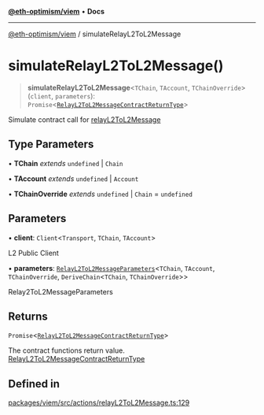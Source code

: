 [**@eth-optimism/viem**](../README.md) • **Docs**

***

[@eth-optimism/viem](../README.md) / simulateRelayL2ToL2Message

# simulateRelayL2ToL2Message()

> **simulateRelayL2ToL2Message**\<`TChain`, `TAccount`, `TChainOverride`\>(`client`, `parameters`): `Promise`\<[`RelayL2ToL2MessageContractReturnType`](../type-aliases/RelayL2ToL2MessageContractReturnType.md)\>

Simulate contract call for [relayL2ToL2Message](relayL2ToL2Message.md)

## Type Parameters

• **TChain** *extends* `undefined` \| `Chain`

• **TAccount** *extends* `undefined` \| `Account`

• **TChainOverride** *extends* `undefined` \| `Chain` = `undefined`

## Parameters

• **client**: `Client`\<`Transport`, `TChain`, `TAccount`\>

L2 Public Client

• **parameters**: [`RelayL2ToL2MessageParameters`](../type-aliases/RelayL2ToL2MessageParameters.md)\<`TChain`, `TAccount`, `TChainOverride`, `DeriveChain`\<`TChain`, `TChainOverride`\>\>

Relay2ToL2MessageParameters

## Returns

`Promise`\<[`RelayL2ToL2MessageContractReturnType`](../type-aliases/RelayL2ToL2MessageContractReturnType.md)\>

The contract functions return value. [RelayL2ToL2MessageContractReturnType](../type-aliases/RelayL2ToL2MessageContractReturnType.md)

## Defined in

[packages/viem/src/actions/relayL2ToL2Message.ts:129](https://github.com/ethereum-optimism/ecosystem/blob/c6de7f1b878b611a9ec2ae09ccf5f2ca7cfa2bce/packages/viem/src/actions/relayL2ToL2Message.ts#L129)
